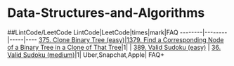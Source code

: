 # Data-Structures-and-Algorithms

##LintCode/LeetCode
LintCode|LeetCode|times|mark|FAQ
--------|--------|-----|----
[375. Clone Binary Tree (easy)](https://www.lintcode.com/problem/clone-binary-tree)|[1379. Find a Corresponding Node of a Binary Tree in a Clone of That Tree](https://leetcode.com/problems/find-a-corresponding-node-of-a-binary-tree-in-a-clone-of-that-tree/)|1| |
[389. Valid Sudoku (easy)](https://www.lintcode.com/problem/valid-sudoku) | [36. Valid Sudoku (medium)](https://leetcode.com/problems/valid-sudoku/)|1| Uber,Snapchat,Apple| FAQ+
